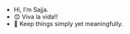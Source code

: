  - Hi, I’m Sajja. 
 - 😊 Viva la vida!!
 - 🌿 Keep things simply yet meaningfully.
<!---
sajja-10/sajja-10 is a ✨ special ✨ repository because its `README.md` (this file) appears on your GitHub profile.
You can click the Preview link to take a look at your changes.
--->
